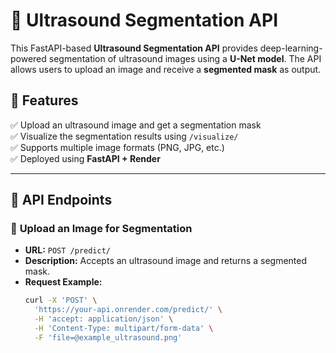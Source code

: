 # 🏥 Ultrasound Segmentation API

This FastAPI-based **Ultrasound Segmentation API** provides deep-learning-powered segmentation of ultrasound images using a **U-Net model**. The API allows users to upload an image and receive a **segmented mask** as output.

## 🚀 Features
✅ Upload an ultrasound image and get a segmentation mask  
✅ Visualize the segmentation results using `/visualize/`  
✅ Supports multiple image formats (PNG, JPG, etc.)  
✅ Deployed using **FastAPI + Render**  

---

## 📌 API Endpoints

### 🔹 **Upload an Image for Segmentation**
- **URL:** `POST /predict/`
- **Description:** Accepts an ultrasound image and returns a segmented mask.
- **Request Example:**
  ```bash
  curl -X 'POST' \
    'https://your-api.onrender.com/predict/' \
    -H 'accept: application/json' \
    -H 'Content-Type: multipart/form-data' \
    -F 'file=@example_ultrasound.png'
